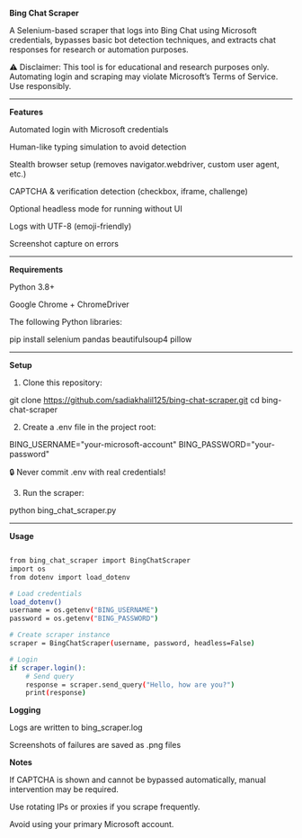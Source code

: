 **Bing Chat Scraper**

A Selenium-based scraper that logs into Bing Chat using Microsoft credentials, bypasses basic bot detection techniques, and extracts chat responses for research or automation purposes.

⚠️ Disclaimer:
This tool is for educational and research purposes only. Automating login and scraping may violate Microsoft’s Terms of Service. Use responsibly.


---

**Features**

Automated login with Microsoft credentials

Human-like typing simulation to avoid detection

Stealth browser setup (removes navigator.webdriver, custom user agent, etc.)

CAPTCHA & verification detection (checkbox, iframe, challenge)

Optional headless mode for running without UI

Logs with UTF-8 (emoji-friendly)

Screenshot capture on errors



---

**Requirements**

Python 3.8+

Google Chrome + ChromeDriver

The following Python libraries:


pip install selenium pandas beautifulsoup4 pillow


---

**Setup**

1. Clone this repository:

git clone https://github.com/sadiakhalil125/bing-chat-scraper.git
cd bing-chat-scraper


2. Create a .env file in the project root:

BING_USERNAME="your-microsoft-account"
BING_PASSWORD="your-password"

🔒 Never commit .env with real credentials!


3. Run the scraper:

python bing_chat_scraper.py




---

**Usage**

```bash

from bing_chat_scraper import BingChatScraper
import os
from dotenv import load_dotenv

# Load credentials
load_dotenv()
username = os.getenv("BING_USERNAME")
password = os.getenv("BING_PASSWORD")

# Create scraper instance
scraper = BingChatScraper(username, password, headless=False)

# Login
if scraper.login():
    # Send query
    response = scraper.send_query("Hello, how are you?")
    print(response)

```

**Logging**

Logs are written to bing_scraper.log

Screenshots of failures are saved as .png files


**Notes**

If CAPTCHA is shown and cannot be bypassed automatically, manual intervention may be required.

Use rotating IPs or proxies if you scrape frequently.

Avoid using your primary Microsoft account.
